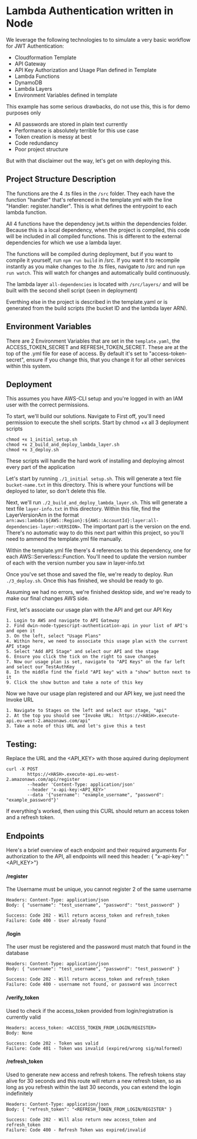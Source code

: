 # Lambda Authentication written in Node

We leverage the following technologies to to simulate a very basic workflow for JWT Authentication:
* Cloudformation Template
* API Gateway
* API Key Authorization and Usage Plan defined in Template
* Lambda Functions
* DynamoDB
* Lambda Layers
* Environment Variables defined in template

This example has some serious drawbacks, do not use this, this is for demo purposes only
* All passwords are stored in plain text currently
* Performance is absolutely terrible for this use case
* Token creation is messy at best
* Code redundancy
* Poor project structure

But with that disclaimer out the way, let's get on with deploying this.

## Project Structure Description

The functions are the 4 .ts files in the `/src` folder. They each have the function "handler" that's referenced in the template.yml with the line "Handler: register.handler". This is what defines the entrypoint to each lambda function.

All 4 functions have the dependency jwt.ts within the dependencies folder. Because this is a local dependency, when the project is compiled, this code will be included in all compiled functions. This is different to the external dependencies for which we use a lambda layer.

The functions will be compiled during deployment, but if you want to compile it yourself, run `npm run build` in /src. If you want it to recompile instantly as you make changes to the .ts files, navigate to /src and run `npm run watch`. This will watch for changes and automatically build continuously.

The lambda layer `all-dependencies` is located with `/src/layers/` and will be built with the second shell script (seen in deployment)

Everthing else in the project is described in the template.yaml or is generated from the build scripts (the bucket ID and the lambda layer ARN).

## Environment Variables

There are 2 Environment Variables that are set in the `template.yaml`, the ACCESS_TOKEN_SECRET and REFRESH_TOKEN_SECRET. These are at the top of the .yml file for ease of access. By default it's set to "access-token-secret", ensure if you change this, that you change it for all other services within this system.

## Deployment

This assumes you have AWS-CLI setup and you're logged in with an IAM user with the correct permissions.

To start, we'll build our solutions. Navigate to 
First off, you'll need permission to execute the shell scripts. Start by chmod +x all 3 deployment scripts
```shell
chmod +x 1_initial_setup.sh
chmod +x 2_build_and_deploy_lambda_layer.sh
chmod +x 3_deploy.sh
```
These scripts will handle the hard work of installing and deploying almost every part of the application

Let's start by running `./1_initial setup.sh`. This will generate a text file `bucket-name.txt` in this directory. This is where your functions will be deployed to later, so don't delete this file.

Next, we'll run `./2_build_and_deploy_lambda_layer.sh`. This will generate a text file `layer-info.txt` in this directory. Within this file, find the LayerVersionArn in the format `arn:aws:lambda:${AWS::Region}:${AWS::AccountId}:layer:all-dependencies-layer:<VERSION>`. The important part is the version on the end. There's no automatic way to do this next part within this project, so you'll need to ammend the template.yml file manually.

Within the template.yml file there's 4 references to this dependency, one for each AWS::Serverless::Function. You'll need to update the version number of each with the version number you saw in layer-info.txt

Once you've set those and saved the file, we're ready to deploy. Run `./3_deploy.sh`. Once this has finished, we should be ready to go.

Assuming we had no errors, we're finished desktop side, and we're ready to make our final changes AWS side.

First, let's associate our usage plan with the API and get our API Key
```
1. Login to AWS and navigate to API Gateway
2. Find dwin-node-typescript-authentication-api in your list of API's and open it
3. On the left, select "Usage Plans"
4. Within here, we need to associate this usage plan with the current API stage
5. Select "Add API Stage" and select our API and the stage
6. Ensure you click the tick on the right to save changes
7. Now our usage plan is set, navigate to "API Keys" on the far left and select our TestAuthKey
8. In the middle find the field "API key" with a "show" button next to it
9. Click the show button and take a note of this key
```
Now we have our usage plan registered and our API key, we just need the Invoke URL
```
1. Navigate to Stages on the left and select our stage, "api"
2. At the top you should see "Invoke URL:  https://<HASH>.execute-api.eu-west-2.amazonaws.com/api"
3. Take a note of this URL and let's give this a test
```

## Testing:

Replace the URL and the <API_KEY> with those aquired during deployment
```
curl -X POST 
        https://<HASH>.execute-api.eu-west-2.amazonaws.com/api/register 
        --header 'Content-Type: application/json' 
        --header 'x-api-key:<API_KEY>' 
        --data '{"username": "example_username", "password": "example_password"}'
```
If everything's worked, then using this CURL should return an access token and a refresh token.

## Endpoints

Here's a brief overview of each endpoint and their required arguments
For authorization to the API, all endpoints will need this header: { "x-api-key": "<API_KEY>"}

#### /register
The Username must be unique, you cannot register 2 of the same username
```
Headers: Content-Type: application/json
Body: { "username": "test_username", "password": "test_password" }
```
```
Success: Code 202 - Will return access_token and refresh_token
Failure: Code 400 - User already found
```

#### /login
The user must be registered and the password must match that found in the database
```
Headers: Content-Type: application/json
Body: { "username": "test_username", "password": "test_password" }
```
```
Success: Code 202 - Will return access_token and refresh_token
Failure: Code 400 - username not found, or password was incorrect
```

#### /verify_token
Used to check if the access_token provided from login/registration is currently valid
```
Headers: access_token: <ACCESS_TOKEN_FROM_LOGIN/REGISTER>
Body: None
```
```
Success: Code 202 - Token was valid
Failure: Code 401 - Token was invalid (expired/wrong sig/malformed)
```

#### /refresh_token
Used to generate new access and refresh tokens. The refresh tokens stay alive for 30 seconds and this route will return a new refresh token, so as long as you refresh within the last 30 seconds, you can extend the login indefinitely
```
Headers: Content-Type: application/json
Body: { "refresh_token": "<REFRESH_TOKEN_FROM_LOGIN/REGISTER" }
```
```
Success: Code 202 - Will also return new access_token and refresh_token
Failure: Code 400 - Refresh Token was expired/invalid
```
